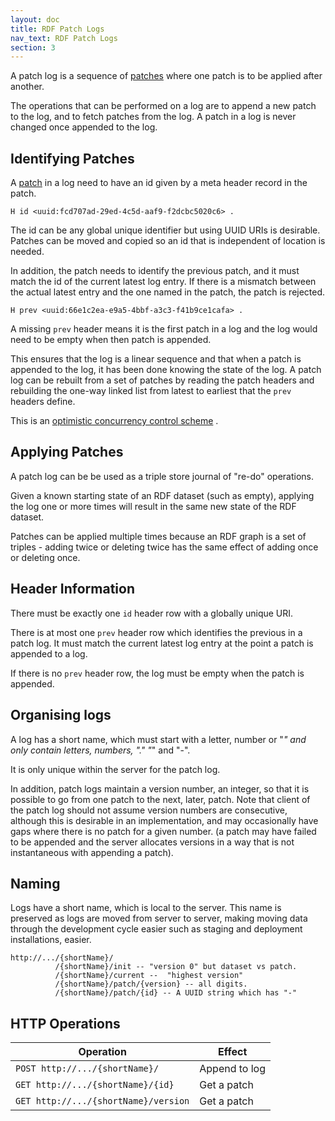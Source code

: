 ```yaml
---
layout: doc
title: RDF Patch Logs
nav_text: RDF Patch Logs
section: 3
---
```


A patch log is a sequence of [patches](rdf-patch) where one patch
is to be applied after another.

The operations that can be performed on a log are to append a new patch to
the log, and to fetch patches from the log. A patch in a log is never changed once
appended to the log.

## Identifying Patches

A [patch](rdf-patch) in a log need to have an id given by a meta header record in the patch.

```
H id <uuid:fcd707ad-29ed-4c5d-aaf9-f2dcbc5020c6> .
```

The id can be any global unique identifier but using UUID URIs is desirable.
Patches can be moved and copied so an id that is independent of location is needed.

In addition, the patch needs to identify the previous patch, and it must match the id
of the current latest log entry. If there is a mismatch between the actual latest entry
and the one named in the patch, the patch is rejected.

```
H prev <uuid:66e1c2ea-e9a5-4bbf-a3c3-f41b9ce1cafa> .
```

A missing `prev` header means it is the first patch in a log and the log would need to be empty
when then patch is appended.

This ensures that the log is a linear sequence and that when a patch is appended
to the log, it has been done knowing the state of the log.
A patch log can be rebuilt from a set of patches by reading the patch headers and
rebuilding the one-way linked list from latest to earliest that the `prev` headers
define.

This is an [optimistic concurrency control scheme](https://en.wikipedia.org/wiki/Optimistic_concurrency_control_) .

## Applying Patches

A patch log can be be used as a triple store journal of "re-do" operations.

Given a known starting state of an RDF dataset (such as empty), applying the log one
or more times will result in the same new state of the RDF dataset.

Patches can be applied multiple times because an RDF graph is a set of triples -
adding twice or deleting twice has the same effect of adding once or deleting once.

## Header Information

There must be exactly one `id` header row with a globally unique URI.

There is at most one `prev` header row which identifies the previous in
a patch log. It must match the current latest log entry at the point a patch is
appended to a log.

If there is no `prev` header row, the log must be empty when the patch is appended.

## Organising logs

A log has a short name, which must start with a letter, number or "_" and
only contain letters, numbers, "."  "_" and "-".

It is only unique within the server for the patch log.

In addition, patch logs maintain a version number, an integer, so that it is
possible to go from one patch to the next, later, patch.  Note that client of the patch
log should not assume version numbers are consecutive, although this is desirable in an
implementation, and may occasionally have gaps where there is no patch for a given number.
(a patch may have failed to be appended and the server allocates versions in a way that
is not instantaneous with appending a patch).

## Naming

Logs have a short name, which is local to the server.
This name is preserved as logs are moved from server to server,
making moving data through the development cycle easier such as
staging and deployment installations, easier.

```
http://.../{shortName}/
          /{shortName}/init -- "version 0" but dataset vs patch.
          /{shortName}/current --  "highest version"
          /{shortName}/patch/{version} -- all digits.
          /{shortName}/patch/{id} -- A UUID string which has "-"
```

## HTTP Operations

|Operation                              | Effect        |
| ---------                             | ------        |
| `POST http://.../{shortName}/`        | Append to log |
| `GET http://.../{shortName}/{id}`     | Get a patch   |
| `GET http://.../{shortName}/version`  | Get a patch   |
